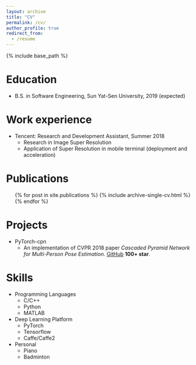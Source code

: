 ```yaml
---
layout: archive
title: "CV"
permalink: /cv/
author_profile: true
redirect_from:
  - /resume
---
```


{% include base_path %}

Education
======
* B.S. in Software Engineering, Sun Yat-Sen University, 2019 (expected)

Work experience
======
* Tencent: Research and Development Assistant, Summer 2018
  * Research in Image Super Resolution
  * Application of Super Resolution in mobile terminal (deployment and acceleration)

Publications
======
  <ul>{% for post in site.publications %}
    {% include archive-single-cv.html %}
  {% endfor %}</ul>

Projects
======
* PyTorch-cpn
  * An implementation of CVPR 2018 paper <em>Cascaded Pyramid Network for Multi-Person Pose Estimation</em>. <a href="https://github.com/GengDavid/pytorch-cpn">GitHub</a> <b>100+ star</b>.

Skills
======
* Programming Languages
  * C/C++
  * Python
  * MATLAB
* Deep Learning Platform 
  * PyTorch
  * Tensorflow
  * Caffe/Caffe2
* Personal
  * Piano
  * Badminton